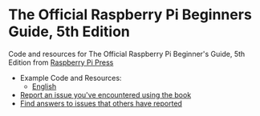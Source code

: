 # The Official Raspberry Pi Beginners Guide, 5th Edition
Code and resources for The Official Raspberry Pi Beginner's Guide, 5th Edition from [Raspberry Pi Press](https://store.rpipress.cc/)

* Example Code and Resources:
  * [English](https://github.com/raspberrypipress/official-raspberry-pi-beginners-guide-5e/tree/main/en)
* [Report an issue you've encountered using the book](https://github.com/raspberrypipress/official-raspberry-pi-beginners-guide-5e/issues/new/choose)
* [Find answers to issues that others have reported](https://github.com/raspberrypipress/official-raspberry-pi-beginners-guide-5e/issues?q=)

